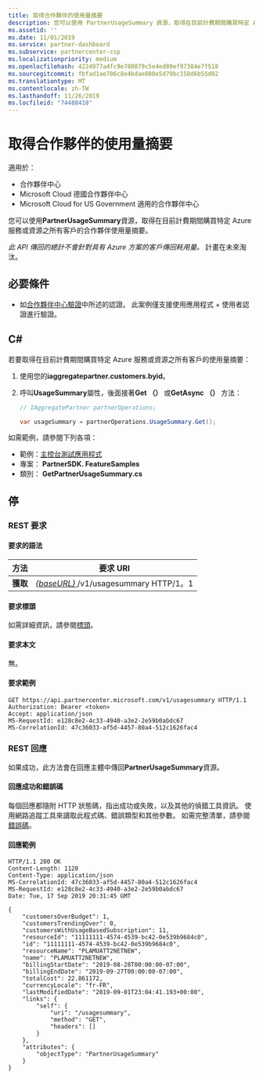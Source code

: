 ```yaml
---
title: 取得合作夥伴的使用量摘要
description: 您可以使用 PartnerUsageSummary 資源，取得在目前計費期間購買特定 Azure 服務或資源之所有客戶的合作夥伴使用量摘要。
ms.assetid: ''
ms.date: 11/01/2019
ms.service: partner-dashboard
ms.subservice: partnercenter-csp
ms.localizationpriority: medium
ms.openlocfilehash: 4224977a4fc9e780879c5e4ed89ef97384e7f518
ms.sourcegitcommit: fbfad1ae706c8e4bdae080e5d79bc158d6b55d02
ms.translationtype: MT
ms.contentlocale: zh-TW
ms.lasthandoff: 11/26/2019
ms.locfileid: "74488418"
---
```

# <a name="get-a-usage-summary-for-a-partner"></a>取得合作夥伴的使用量摘要

適用於：

- 合作夥伴中心
- Microsoft Cloud 德國合作夥伴中心
- Microsoft Cloud for US Government 適用的合作夥伴中心

您可以使用**PartnerUsageSummary**資源，取得在目前計費期間購買特定 Azure 服務或資源之所有客戶的合作夥伴使用量摘要。

*此 API 傳回的總計不會針對具有 Azure 方案的客戶傳回耗用量。* 計畫在未來淘汰。

## <a name="prerequisites"></a>必要條件

- 如[合作夥伴中心驗證](partner-center-authentication.md)中所述的認證。 此案例僅支援使用應用程式 + 使用者認證進行驗證。

## <a name="c"></a>C\#

若要取得在目前計費期間購買特定 Azure 服務或資源之所有客戶的使用量摘要：

1. 使用您的**iaggregatepartner.customers.byid**。
2. 呼叫**UsageSummary**屬性，後面接著**Get （）** 或**GetAsync （）** 方法：

    ``` csharp
    // IAggregatePartner partnerOperations;

    var usageSummary = partnerOperations.UsageSummary.Get();
    ```

如需範例，請參閱下列各項：

- 範例：[主控台測試應用程式](console-test-app.md)
- 專案： **PartnerSDK. FeatureSamples**
- 類別： **GetPartnerUsageSummary.cs**

## <a name="rest"></a>停

### <a name="rest-request"></a>REST 要求

#### <a name="request-syntax"></a>要求的語法

| 方法  | 要求 URI                                                         |
|---------|---------------------------------------------------------------------|
| **獲取** | [ *{baseURL}* ](partner-center-rest-urls.md)/v1/usagesummary HTTP/1。1 |

#### <a name="request-headers"></a>要求標頭

如需詳細資訊，請參閱[標頭](headers.md)。

#### <a name="request-body"></a>要求本文

無。

#### <a name="request-example"></a>要求範例

```http
GET https://api.partnercenter.microsoft.com/v1/usagesummary HTTP/1.1
Authorization: Bearer <token>
Accept: application/json
MS-RequestId: e128c8e2-4c33-4940-a3e2-2e59b0abdc67
MS-CorrelationId: 47c36033-af5d-4457-80a4-512c1626fac4
```

### <a name="rest-response"></a>REST 回應

如果成功，此方法會在回應主體中傳回**PartnerUsageSummary**資源。

#### <a name="response-success-and-error-codes"></a>回應成功和錯誤碼

每個回應都隨附 HTTP 狀態碼，指出成功或失敗，以及其他的偵錯工具資訊。 使用網路追蹤工具來讀取此程式碼、錯誤類型和其他參數。 如需完整清單，請參閱[錯誤碼](error-codes.md)。

#### <a name="response-example"></a>回應範例

```http
HTTP/1.1 200 OK
Content-Length: 1120
Content-Type: application/json
MS-CorrelationId: 47c36033-af5d-4457-80a4-512c1626fac4
MS-RequestId: e128c8e2-4c33-4940-a3e2-2e59b0abdc67
Date: Tue, 17 Sep 2019 20:31:45 GMT

{
    "customersOverBudget": 1,
    "customersTrendingOver": 0,
    "customersWithUsageBasedSubscription": 11,
    "resourceId": "11111111-4574-4539-bc42-0e539b9684c0",
    "id": "11111111-4574-4539-bc42-0e539b9684c0",
    "resourceName": "PLAMUATT2NETNEW",
    "name": "PLAMUATT2NETNEW",
    "billingStartDate": "2019-08-28T00:00:00-07:00",
    "billingEndDate": "2019-09-27T00:00:00-07:00",
    "totalCost": 22.861172,
    "currencyLocale": "fr-FR",
    "lastModifiedDate": "2019-09-01T23:04:41.193+00:00",
    "links": {
        "self": {
            "uri": "/usagesummary",
            "method": "GET",
            "headers": []
        }
    },
    "attributes": {
        "objectType": "PartnerUsageSummary"
    }
}
```
